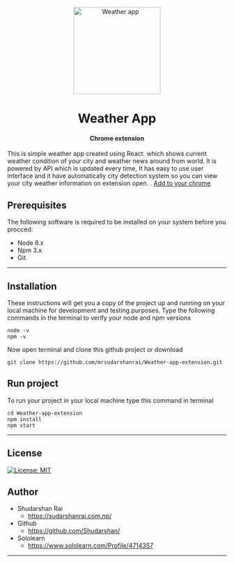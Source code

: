 <p align="center">
    <a href="https://chrome.google.com/webstore/detail/weather-app/mfhfabihcpklaoadegkbfpfbenneniad">
        <img src="https://i.imgur.com/VrcM8Xt.png" width="200px" align="center" alt="Weather app"/>
    </a>
</p>
<h1 align="center" style="border: 0;">Weather App </h1>
<h4 align="center" style="border: 0;">Chrome extension </h4>



This is simple weather app created using React. which shows current weather condition of your city and weather news around from world. It is powered by API which is updated every time, It has easy to use user interface and it have automatically city detection system so you can view your city weather information on extension open. . [Add to your chrome](https://chrome.google.com/webstore/detail/weather-app/mfhfabihcpklaoadegkbfpfbenneniad)

## Prerequisites
The following software is required to be installed on your system before you procced:

* Node 8.x
* Npm 3.x
* Git

---
 
## Installation

These instructions will get you a copy of the project up and running on your local machine for development and testing purposes.
Type the following commands in the terminal to verify your node and npm versions
```
node -v
npm -v
```

Now open terminal and clone this github project or download

```
git clone https://github.com/mrsudarshanrai/Weather-app-extension.git
```


## Run project

To run your project in your local machine type this command in terminal
```
cd Weather-app-extension
npm install
npm start
```
--- 

## License

[![License: MIT](https://img.shields.io/badge/License-MIT-red.svg)](https://opensource.org/licenses/MIT)

## Author
* Shudarshan Rai 
   * https://sudarshanrai.com.np/ 
* Github
  * https://github.com/Shudarshan/
* Sololearn
  * https://www.sololearn.com/Profile/4714357

---


